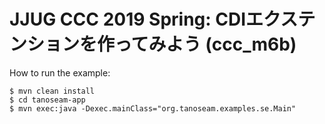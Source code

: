 # JJUG CCC 2019 Spring: CDIエクステンションを作ってみよう (ccc_m6b)

How to run the example:

```
$ mvn clean install
$ cd tanoseam-app
$ mvn exec:java -Dexec.mainClass="org.tanoseam.examples.se.Main"
```


